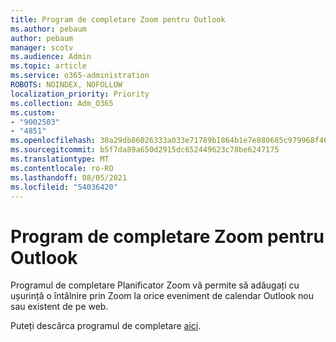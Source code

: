 ```yaml
---
title: Program de completare Zoom pentru Outlook
ms.author: pebaum
author: pebaum
manager: scotv
ms.audience: Admin
ms.topic: article
ms.service: o365-administration
ROBOTS: NOINDEX, NOFOLLOW
localization_priority: Priority
ms.collection: Adm_O365
ms.custom:
- "9002503"
- "4851"
ms.openlocfilehash: 30a29db86026333a033e71789b1864b1e7e880685c979968f467ef26f7fdc485
ms.sourcegitcommit: b5f7da89a650d2915dc652449623c78be6247175
ms.translationtype: MT
ms.contentlocale: ro-RO
ms.lasthandoff: 08/05/2021
ms.locfileid: "54036420"
---
```

# <a name="zoom-add-in-for-outlook"></a>Program de completare Zoom pentru Outlook

Programul de completare Planificator Zoom vă permite să adăugați cu ușurință o întâlnire prin Zoom la orice eveniment de calendar Outlook nou sau existent de pe web.

Puteți descărca programul de completare [aici](https://go.microsoft.com/fwlink/?linkid=2126413).
 
